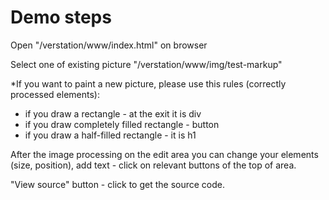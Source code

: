 # Demo steps

Open "/verstation/www/index.html" on browser

Select one of existing picture "/verstation/www/img/test-markup"

*If you want to paint a new picture, please use this rules (correctly processed elements): 
- if you draw a rectangle - at the exit it is div
- if you draw completely filled rectangle - button
- if you draw a half-filled rectangle - it is h1

After the image processing on the edit area you can change your elements (size, position), add text - click on relevant buttons of the top of area.

"View source" button - click to get the source code.
